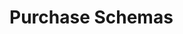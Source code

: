 #  Purchase Schemas

<api-schema openapi-path="../../api/backend_flashpomo-openapi.yaml" name="PurchaseRequestDTO"/>
